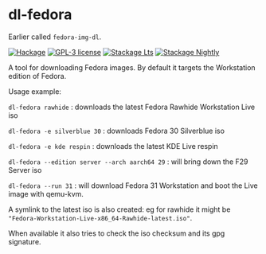# dl-fedora

Earlier called `fedora-img-dl`.

[![Hackage](https://img.shields.io/hackage/v/dl-fedora.svg)](https://hackage.haskell.org/package/dl-fedora)
[![GPL-3 license](https://img.shields.io/badge/license-GPL--3-blue.svg)](LICENSE)
[![Stackage Lts](http://stackage.org/package/dl-fedora/badge/lts)](http://stackage.org/lts/package/dl-fedora)
[![Stackage Nightly](http://stackage.org/package/dl-fedora/badge/nightly)](http://stackage.org/nightly/package/dl-fedora)

A tool for downloading Fedora images.
By default it targets the Workstation edition of Fedora.

Usage example:

`dl-fedora rawhide` : downloads the latest Fedora Rawhide Workstation Live iso

`dl-fedora -e silverblue 30` : downloads Fedora 30 Silverblue iso

`dl-fedora -e kde respin` : downloads the latest KDE Live respin

`dl-fedora --edition server --arch aarch64 29` : will bring down the F29 Server iso

`dl-fedora --run 31` : will download Fedora 31 Workstation and boot the Live image with qemu-kvm.

A symlink to the latest iso is also created:
eg for rawhide it might be `"Fedora-Workstation-Live-x86_64-Rawhide-latest.iso"`.

When available it also tries to check the iso checksum and its gpg signature.
